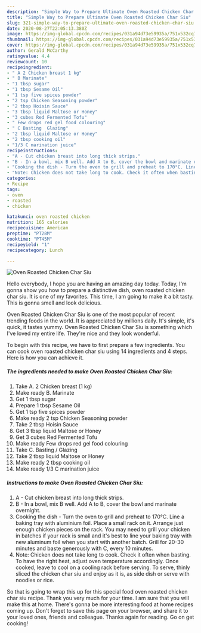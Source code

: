 ```yaml
---
description: "Simple Way to Prepare Ultimate Oven Roasted Chicken Char Siu"
title: "Simple Way to Prepare Ultimate Oven Roasted Chicken Char Siu"
slug: 321-simple-way-to-prepare-ultimate-oven-roasted-chicken-char-siu
date: 2020-08-27T22:05:13.380Z
image: https://img-global.cpcdn.com/recipes/031a94d73e59935a/751x532cq70/oven-roasted-chicken-char-siu-recipe-main-photo.jpg
thumbnail: https://img-global.cpcdn.com/recipes/031a94d73e59935a/751x532cq70/oven-roasted-chicken-char-siu-recipe-main-photo.jpg
cover: https://img-global.cpcdn.com/recipes/031a94d73e59935a/751x532cq70/oven-roasted-chicken-char-siu-recipe-main-photo.jpg
author: Gerald McCarthy
ratingvalue: 4.4
reviewcount: 10
recipeingredient:
- " A 2 Chicken breast 1 kg"
- " B Marinate"
- "1 tbsp sugar"
- "1 tbsp Sesame Oil"
- "1 tsp five spices powder"
- "2 tsp Chicken Seasoning powder"
- "2 tbsp Hoisin Sauce"
- "3 tbsp liquid Maltose or Honey"
- "3 cubes Red Fermented Tofu"
- " Few drops red gel food colouring"
- " C Basting  Glazing"
- "2 tbsp liquid Maltose or Honey"
- "2 tbsp cooking oil"
- "1/3 C marination juice"
recipeinstructions:
- "A - Cut chicken breast into long thick strips."
- "B - In a bowl, mix B well. Add A to B, cover the bowl and marinate overnight."
- "Cooking the dish - Turn the oven to grill and preheat to 170°C. Line a baking tray with aluminium foil. Place a small rack on it. Arrange just enough chicken pieces on the rack. You may need to grill your chicken in batches if your rack is small and it&#39;s best to line your baking tray with new aluminum foil when you start with another batch. Grill for 20-30 minutes and baste generously with C, every 10 minutes."
- "Note: Chicken does not take long to cook. Check it often when basting. To have the right heat, adjust oven temperature accordingly. Once cooked, leave to cool on a cooling rack before serving. To serve, thinly sliced the chicken char siu and enjoy as it is, as side dish or serve with noodles or rice."
categories:
- Recipe
tags:
- oven
- roasted
- chicken

katakunci: oven roasted chicken 
nutrition: 165 calories
recipecuisine: American
preptime: "PT28M"
cooktime: "PT45M"
recipeyield: "1"
recipecategory: Lunch

---
```



![Oven Roasted Chicken Char Siu](https://img-global.cpcdn.com/recipes/031a94d73e59935a/751x532cq70/oven-roasted-chicken-char-siu-recipe-main-photo.jpg)

Hello everybody, I hope you are having an amazing day today. Today, I'm gonna show you how to prepare a distinctive dish, oven roasted chicken char siu. It is one of my favorites. This time, I am going to make it a bit tasty. This is gonna smell and look delicious.

Oven Roasted Chicken Char Siu is one of the most popular of recent trending foods in the world. It is appreciated by millions daily. It's simple, it's quick, it tastes yummy. Oven Roasted Chicken Char Siu is something which I've loved my entire life. They're nice and they look wonderful.




To begin with this recipe, we have to first prepare a few ingredients. You can cook oven roasted chicken char siu using 14 ingredients and 4 steps. Here is how you can achieve it.

<!--inarticleads1-->

##### The ingredients needed to make Oven Roasted Chicken Char Siu:

1. Take  A. 2 Chicken breast (1 kg)
1. Make ready  B. Marinate
1. Get 1 tbsp sugar
1. Prepare 1 tbsp Sesame Oil
1. Get 1 tsp five spices powder
1. Make ready 2 tsp Chicken Seasoning powder
1. Take 2 tbsp Hoisin Sauce
1. Get 3 tbsp liquid Maltose or Honey
1. Get 3 cubes Red Fermented Tofu
1. Make ready  Few drops red gel food colouring
1. Take  C. Basting / Glazing
1. Take 2 tbsp liquid Maltose or Honey
1. Make ready 2 tbsp cooking oil
1. Make ready 1/3 C marination juice




<!--inarticleads2-->

##### Instructions to make Oven Roasted Chicken Char Siu:

1. A - Cut chicken breast into long thick strips.
1. B - In a bowl, mix B well. Add A to B, cover the bowl and marinate overnight.
1. Cooking the dish - Turn the oven to grill and preheat to 170°C. Line a baking tray with aluminium foil. Place a small rack on it. Arrange just enough chicken pieces on the rack. You may need to grill your chicken in batches if your rack is small and it&#39;s best to line your baking tray with new aluminum foil when you start with another batch. Grill for 20-30 minutes and baste generously with C, every 10 minutes.
1. Note: Chicken does not take long to cook. Check it often when basting. To have the right heat, adjust oven temperature accordingly. Once cooked, leave to cool on a cooling rack before serving. To serve, thinly sliced the chicken char siu and enjoy as it is, as side dish or serve with noodles or rice.




So that is going to wrap this up for this special food oven roasted chicken char siu recipe. Thank you very much for your time. I am sure that you will make this at home. There's gonna be more interesting food at home recipes coming up. Don't forget to save this page on your browser, and share it to your loved ones, friends and colleague. Thanks again for reading. Go on get cooking!
